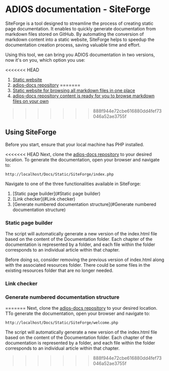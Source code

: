 # ADIOS documentation - SiteForge

SiteForge is a tool designed to streamline the process of creating static page documentation. It enables to quickly generate documentation from markdown files stored on GitHub. By automating the conversion of markdown content into a static website, SiteForge helps to speedup the documentation creation process, saving valuable time and effort.

Using this tool, we can bring you ADIOS documentation in two versions, now it's on you, which option you use:

<<<<<<< HEAD
1. [Static website](https://wai-blue.github.io/adios-docs/)
2. [adios-docs repository](https://github.com/wai-blue/adios-docs)
=======
1. [Static website for browsing all markdown files in one place](https://wai-blue.github.io/adios-docs/)
2. [adios-docs repository content is ready for you to browse markdown files on your own](https://github.com/wai-blue/adios-docs)
>>>>>>> 888f944e72cbe616880dd4fef73046a52ae3755f

## Using SiteForge

Before you start, ensure that your local machine has PHP installed.

<<<<<<< HEAD
Next, clone the [adios-docs repository](https://github.com/wai-blue/adios-docs) to your desired location. To generate the documentation, open your browser and navigate to:

```
http://localhost/Docs/Static/SiteForge/index.php
```

Navigate to one of the three functionalities available in SiteForge:

1. [Static page builder](#Static page builder)
2. [Link checker](#Link checker)
3. [Generate numbered documentation structure](#Generate numbered documentation structure)

### Static page builder

The script will automatically generate a new version of the index.html file based on the content of the Documentation folder. Each chapter of the documentation is represented by a folder, and each file within the folder corresponds to an individual article within that chapter.

Before doing so, consider removing the previous version of index.html along with the associated resources folder. There could be some files in the existing resources folder that are no longer needed.

### Link checker

### Generate numbered documentation structure
=======
Next, clone the [adios-docs repository](https://github.com/wai-blue/adios-docs) to your desired location. TTo generate the documentation, open your browser and navigate to:

```
http://localhost/Docs/Static/SiteForge/welcome.php
```

The script will automatically generate a new version of the index.html file based on the content of the Documentation folder. Each chapter of the documentation is represented by a folder, and each file within the folder corresponds to an individual article within that chapter.
>>>>>>> 888f944e72cbe616880dd4fef73046a52ae3755f
